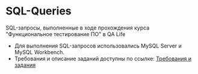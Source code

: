 # SQL-Queries
SQL-запросы, выполненные в ходе прохождения курса "Функциональное тестирование ПО" в QA Life
- Для выполнения SQL-запросов использовались MySQL Server и MySQL Workbench.
- Требования и описание заданий доступны по ссылке: 
[Требования и задания](https://drive.google.com/drive/u/3/folders/1Lt7CY69nR5awNs_9q0XJOHRti4vJj3Qa)
